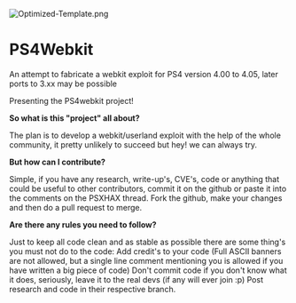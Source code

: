 ![Optimized-Template.png](https://s29.postimg.org/4lnzca9qf/TEMPLATE.png)
# PS4Webkit

An attempt to fabricate a webkit exploit for PS4 version 4.00 to 4.05, later ports to 3.xx may be possible

Presenting the PS4webkit project!

**So what is this "project" all about?**

The plan is to develop a webkit/userland exploit with the help of the whole community, it pretty unlikely to succeed but hey! we can always try.​

**But how can I contribute?**

Simple, if you have any research, write-up's, CVE's, code or anything that could be useful to other contributors, commit it on the github or paste it into the comments on the PSXHAX thread.
Fork the github, make your changes and then do a pull request to merge.

**Are there any rules you need to follow?**

Just to keep all code clean and as stable as possible there are some thing's you must not do to the code: 
Add credit's to your code (Full ASCII banners are not allowed, but a single line comment mentioning you is allowed if you have written a big piece of code)
Don't commit code if you don't know what it does, seriously, leave it to the real devs (if any will ever join :p)
Post research and code in their respective branch.
